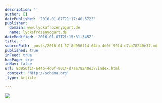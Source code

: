 ```yaml
---
description: ''
author: []
datePublished: '2016-01-07T21:17:40.572Z'
publisher:
  domain: www.lyckafrozenyogurt.de
  name: lyckafrozenyogurt.de
dateModified: '2016-01-07T21:15:31.345Z'
title: ''
sourcePath: _posts/2016-01-07-8d956f14-644b-4d0f-9014-d7aa78240e37.md
published: true
inFeed: true
hasPage: true
inNav: false
url: 8d956f14-644b-4d0f-9014-d7aa78240e37/index.html
_context: 'http://schema.org'
_type: Article

---
```

![](http://www.lyckafrozenyogurt.de/assets/uploads/2014/07/0003_Lemon_Frontside_bio1.png)
